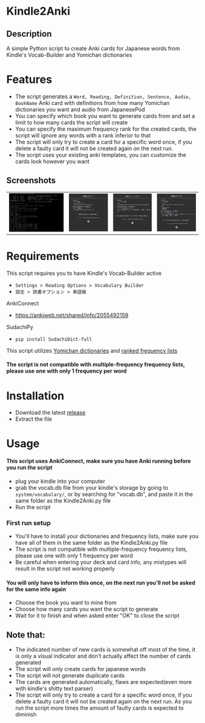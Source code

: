 # Kindle2Anki

## Description
A simple Python script to create Anki cards for Japanese words from Kindle's Vocab-Builder and Yomichan dictionaries

# Features
- The script generates a ```Word, Reading, Definition, Sentence, Audio, BookName``` Anki card with definitions from how many Yomichan dictionaries you want and audio from JapanesePod
- You can specify which book you want to generate cards from and set a limit to how many cards the script will create
- You can specify the maximum frequency rank for the created cards, the script will ignore any words with a rank inferior to that
- The script will only try to create a card for a specific word once, if you delete a faulty card it will not be created again on the next run.
- The script uses your existing anki templates, you can customize the cards look however you want

## Screenshots
<table>
  <tr>
    <td> <img src="Screenshots/Kindle2Anki_running.JPG" width=auto height=auto></td>
    <td><img src="Screenshots/Kindle2Anki_Card1.JPG" width=auto height=auto></td>
    <td><img src="Screenshots/Kindle2Anki_Card2.JPG" width=auto height=auto></td>
    <td><img src="Screenshots/Kindle2Anki_Card3.JPG" width=auto height=auto></td>
  </tr>
 </table>

# Requirements
This script requires you to have Kindle's Vocab-Builder active
- ```Settings > Reading Options > Vocabulary Builder```
- ```設定 > 読書オプション > 単語帳```

AnkiConnect
- https://ankiweb.net/shared/info/2055492159

SudachiPy
- ```pip install SudachiDict-full```

This script utilizes [Yomichan dictionaries](https://github.com/FooSoft/yomichan#dictionaries) and [ranked frequency lists](https://drive.google.com/drive/folders/1g1drkFzokc8KNpsPHoRmDJ4OtMTWFuXi)
#### The script is not compatible with multiple-frequency frequency lists, please use one with only 1 frequency per word

# Installation
- Download the latest [release](https://github.com/Kartoffel0/Kindle2Anki/releases)
- Extract the file

# Usage
#### This script uses AnkiConnect, make sure you have Anki running before you run the script
- plug your kindle into your computer
- grab the vocab.db file from your kindle's storage by going to ```system/vocabulary/```, or by searching for "vocab.db", and paste it in the same folder as the Kindle2Anki.py file
- Run the script

### First run setup
- You'll have to install your dictionaries and frequency lists, make sure you have all of them in the same folder as the Kindle2Anki.py file
- The script is not compatible with multiple-frequency frequency lists, please use one with only 1 frequency per word
- Be careful when entering your deck and card info, any mistypes will result in the script not working properly
#### You will only have to inform this once, on the next run you'll not be asked for the same info again

- Choose the book you want to mine from
- Choose how many cards you want the script to generate
- Wait for it to finish and when asked enter "OK" to close the script

## Note that:
- The indicated number of new cards is somewhat off most of the time, it is only a visual indicator and don't actually affect the number of cards generated
- The script will only create cards for japanese words
- The script will not generate duplicate cards
- The cards are generated automatically, flaws are expected(even more with kindle's shitty text parser)
- The script will only try to create a card for a specific word once, if you delete a faulty card it will not be created again on the next run. As you run the script more times the amount of faulty cards is expected to diminish
